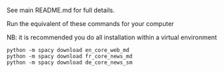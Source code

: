 See main README.md for full details.

Run the equivalent of these commands for your computer

NB: it is recommended you do all installation within a virtual environment

    python -m spacy download en_core_web_md
    python -m spacy download fr_core_news_md
    python -m spacy download de_core_news_sm